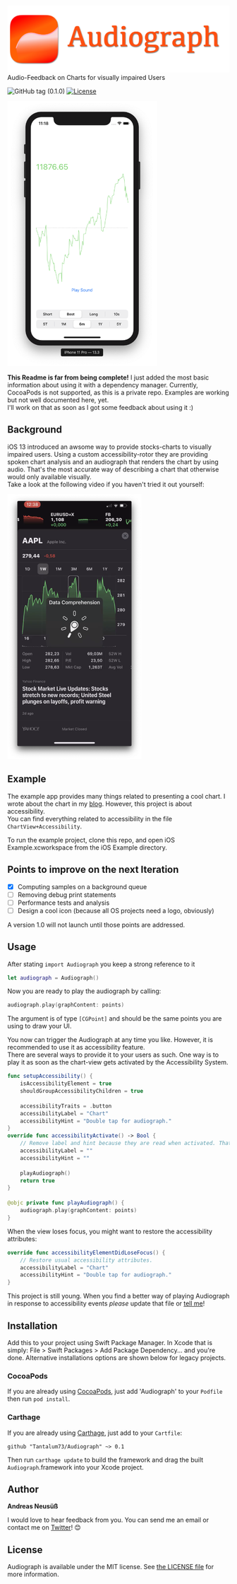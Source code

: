 ![](Media/Logo.jpg)
Audio-Feedback on Charts for visually impaired Users

![GitHub tag (0.1.0)](https://img.shields.io/github/v/tag/Tantalum73/Audiograph)
[![License](https://img.shields.io/github/license/Tantalum73/Audiograph)](LICENSE)

<a href="Media/Screenshot.png"><img height=600 src="Media/Screenshot.png" alt="Screenshot" /></a>


**This Readme is far from being complete!** I just added the most basic information about using it with a dependency manager. Currently, CocoaPods is not supported, as this is a private repo. Examples are working but not well documented here, yet.  
I'll work on that as soon as I got some feedback about using it :)

## Background
iOS 13 introduced an awsome way to provide stocks-charts to visually impaired users. Using a custom accessibility-rotor they are providing spoken chart analysis and an audiograph that renders the chart by using audio. That's the most accurate way of describing a chart that otherwise would only available visually.  
Take a look at the following video if you haven't tried it out yourself:

<a href="https://anerma.de/uploads/iOS_13_Audiograph.mp4"><img height=600 src="Media/iOS_13_preview.png" alt="Screenshot" /></a>


## Example
The example app provides many things related to presenting a cool chart. I wrote about the chart in my [blog](https://anerma.de/blog/tear-down-trade-republic-charts). However, this project is about accessibility.  
You can find everything related to accessibility in the file `ChartView+Accessibility`.

To run the example project, clone this repo, and open iOS Example.xcworkspace from the iOS Example directory.

## Points to improve on the next Iteration
* [x] Computing samples on a background queue
* [ ] Removing debug print statements
* [ ] Performance tests and analysis
* [ ] Design a cool icon (because all OS projects need a logo, obviously)

A version 1.0 will not launch until those points are addressed.

## Usage
After stating `import Audiograph` you keep a strong reference to it
```Swift
let audiograph = Audiograph()
```
Now you are ready to play the audiograph by calling:
```swift
audiograph.play(graphContent: points)
```
The argument is of type `[CGPoint]` and should be the same points you are using to draw your UI.

You now can trigger the Audiograph at any time you like. However, it is recommended to use it as accessibility feature.  
There are several ways to provide it to your users as such. One way is to play it as soon as the chart-view gets activated by the Accessibility System.
```swift
func setupAccessibility() {
    isAccessibilityElement = true
    shouldGroupAccessibilityChildren = true

    accessibilityTraits = .button
    accessibilityLabel = "Chart"
    accessibilityHint = "Double tap for audiograph."
}
override func accessibilityActivate() -> Bool {
    // Remove label and hint because they are read when activated. That intefers with audiograph.
    accessibilityLabel = ""
    accessibilityHint = ""

    playAudiograph()
    return true
}

@objc private func playAudiograph() {
    audiograph.play(graphContent: points)
}
```

When the view loses focus, you might want to restore the accessibility attributes:
```swift
override func accessibilityElementDidLoseFocus() {
    // Restore usual accessibility attributes.
    accessibilityLabel = "Chart"
    accessibilityHint = "Double tap for audiograph."
}
```

This project is still young. When you find a better way of playing Audiograph in response to accessibility events *please* update that file or [tell me](https://twitter.com/Klaarname/)!

## Installation

Add this to your project using Swift Package Manager. In Xcode that is simply: File > Swift Packages > Add Package Dependency... and you're done. Alternative installations options are shown below for legacy projects.

### CocoaPods

If you are already using [CocoaPods](http://cocoapods.org), just add 'Audiograph' to your `Podfile` then run `pod install`.

### Carthage

If you are already using [Carthage](https://github.com/Carthage/Carthage), just add to your `Cartfile`:

```ogdl
github "Tantalum73/Audiograph" ~> 0.1
```

Then run `carthage update` to build the framework and drag the built `Audiograph`.framework into your Xcode project.


## Author

**Andreas Neusüß**

I would love to hear feedback from you. You can send me an email or contact me on [Twitter](https://twitter.com/Klaarname/)! 😊


## License

Audiograph is available under the MIT license. See [the LICENSE file](LICENSE) for more information.

